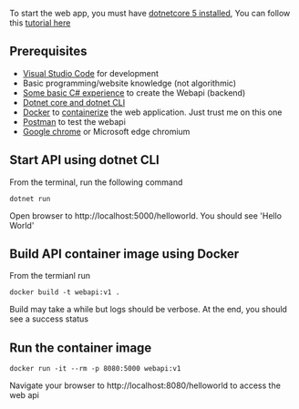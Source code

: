 To start the web app, you must have [dotnetcore 5 installed](https://dotnet.microsoft.com/download/dotnet/5.0), You can follow this [tutorial here](https://dgaspard.com/KubernetesAITutorial1/)

## Prerequisites
+  [Visual Studio Code](https://code.visualstudio.com/download) for development
+  Basic programming/website knowledge (not algorithmic)
+  [Some basic C# experience](https://docs.microsoft.com/en-us/dotnet/csharp/tour-of-csharp/tutorials/hello-world?tutorial-step=1) to create the Webapi (backend)
+  [Dotnet core and dotnet CLI](https://dotnet.microsoft.com/download/dotnet/3.1)
+  [Docker](https://docs.docker.com/get-docker/) to [containerize](https://cloud.google.com/containers#:~:text=Containerization%20provides%20a%20clean%20separation,configurations%20specific%20to%20the%20app.) the web application. Just trust me on this one
+  [Postman](https://www.postman.com/downloads/) to test the webapi
+  [Google chrome](https://www.google.com/chrome/) or Microsoft edge chromium


## Start API using dotnet CLI

From the terminal, run the following command
```shell
dotnet run
```
Open browser to http://localhost:5000/helloworld. You should see 'Hello World'


## Build API container image using Docker

From the termianl run
```shell
docker build -t webapi:v1 .
```
Build may take a while but logs should be verbose. At the end, you should see a success status

## Run the container image

```shell
docker run -it --rm -p 8080:5000 webapi:v1
```
Navigate your browser to http://localhost:8080/helloworld to access the web api